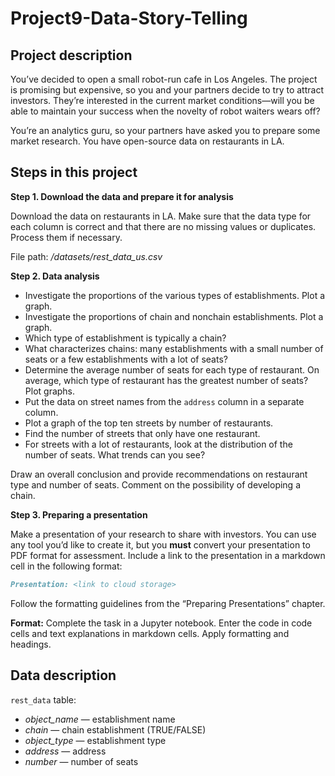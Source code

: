 # Project9-Data-Story-Telling

## **Project description**

You’ve decided to open a small robot-run cafe in Los Angeles. The project is promising but expensive, so you and your partners decide to try to attract investors. They’re interested in the current market conditions—will you be able to maintain your success when the novelty of robot waiters wears off?

You’re an analytics guru, so your partners have asked you to prepare some market research. You have open-source data on restaurants in LA.

## Steps in this project

**Step 1. Download the data and prepare it for analysis**

Download the data on restaurants in LA. Make sure that the data type for each column is correct and that there are no missing values or duplicates. Process them if necessary.

File path: */datasets/rest_data_us.csv*

**Step 2. Data analysis**

- Investigate the proportions of the various types of establishments. Plot a graph.
- Investigate the proportions of chain and nonchain establishments. Plot a graph.
- Which type of establishment is typically a chain?
- What characterizes chains: many establishments with a small number of seats or a few establishments with a lot of seats?
- Determine the average number of seats for each type of restaurant. On average, which type of restaurant has the greatest number of seats? Plot graphs.
- Put the data on street names from the `address` column in a separate column.
- Plot a graph of the top ten streets by number of restaurants.
- Find the number of streets that only have one restaurant.
- For streets with a lot of restaurants, look at the distribution of the number of seats. What trends can you see?

Draw an overall conclusion and provide recommendations on restaurant type and number of seats. Comment on the possibility of developing a chain. 

**Step 3. Preparing a presentation**

Make a presentation of your research to share with investors. You can use any tool you’d like to create it, but you **must** convert your presentation to PDF format for assessment. Include a link to the presentation in a markdown cell in the following format:

```markdown
Presentation: <link to cloud storage>
```

Follow the formatting guidelines from the “Preparing Presentations” chapter.

**Format:** Complete the task in a Jupyter notebook. Enter the code in code cells and text explanations in markdown cells. Apply formatting and headings.

## Data description

`rest_data` table:

- *object_name* — establishment name
- *chain* — chain establishment (TRUE/FALSE)
- *object_type*  — establishment type
- *address* — address
- *number* — number of seats
